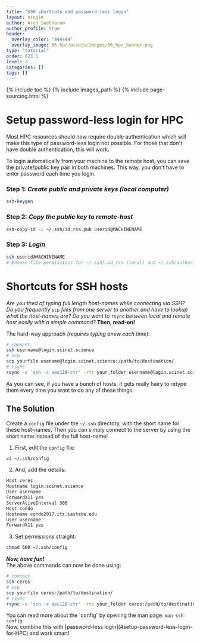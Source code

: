 ```yaml
---
title: "SSH shortcuts and password-less login"
layout: single
author: Arun Seetharam
author_profile: true
header:
  overlay_color: "444444"
  overlay_image: 06-hpc/assets/images/06_hpc_banner.png
type: "tutorial"
order: 623.1
level: 3
categories: []
tags: []
---
```


{% include toc %}
{% include images_path %}
{% include page-sourcing.html %}


# Setup password-less login for HPC

<div class="warning" markdown="1">
Most HPC resources should now require double authentication which will make this type of password-less login not possible.  For those that don't have double authentication, this will work.
</div>

To login automatically from your machine to the remote host, you can save the private/public key pair in both machines. This way, you don't have to enter password each time you login.

### **Step 1:** *Create public and private keys (local computer)*

```bash
ssh-keygen
```

### **Step 2:** *Copy the public key to remote-host*

```bash
ssh-copy-id -i ~/.ssh/id_rsa.pub userid@MACHINENAME
```

### **Step 3:** *Login*  

```bash
ssh userid@MACHINENAME
# Ensure file permissions for ~/.ssh/.id_rsa (local) and ~/.ssh/authorized_keys (remote) are such that it is only readable by you!
```


# Shortcuts for SSH hosts

*Are you tired of typing full length host-names while connecting via SSH?* <br>
*Do you frequently* `scp` *files from one server to another and have to lookup what the host-names are?* *Do you want to* `rsync` *between local and remote host easily with a simple command?* <base class="mb">
**Then, read-on!**

The hard-way approach *(requires typing anew each time)*:

```bash
# connect
ssh username@login.scinet.science
# scp
scp yourfile usename@login.scinet.science:/path/to/destination/
# rsync
rsync -e 'ssh -c aes128-ctr' -rts your_folder username@login.scinet.science:/path/to/destination/
```

<div class="warning" markdown="1">
As you can see, if you have a bunch of hosts, it gets really hairy to retype them every time you want to do any of these things.
</div>


## The Solution

Create a `config` file under the `~/.ssh` directory, with the short name for these host-names. Then you can simply connect to the server by using the short name instead of the full host-name!


1. First, edit the `config` file:
  ```bash
  vi ~/.ssh/config
  ```

2. And, add the details:
  ```bash
Host ceres
  Hostname login.scinet.science
  User username
  ForwardX11 yes
  ServerAliveInterval 300
Host condo
  Hostname condo2017.its.iastate.edu
  User username
  ForwardX11 yes
  ```

3. Set permissions straight:
  ```bash
  chmod 600 ~/.ssh/config
  ```

***Now, have fun!*** <br>
The above commands can now be done using:

```bash
# connect
ssh ceres
# scp
scp yourfile ceres:/path/to/destination/
# rsync
rsync -e 'ssh -c aes128-ctr' -rts your_folder ceres:/path/to/destination/
```

<div class="more mt" markdown="1">
You can read more about the `config` by opening the man page:
<code class="code-block bc-data">man ssh-config</code>
</div>

<div class="protip" markdown="1">
Now, combine this with [password-less login](#setup-password-less-login-for-HPC) and work smart!
</div>
